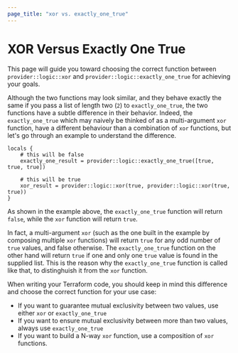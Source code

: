```yaml
---
page_title: "xor vs. exactly_one_true"
---
```


# XOR Versus Exactly One True
This page will guide you toward choosing the correct function between `provider::logic::xor` and `provider::logic::exactly_one_true` for achieving your goals.

Although the two functions may look similar, and they behave exactly the same if you pass a list of length two (`2`) to `exactly_one_true`, the two functions
have a subtle difference in their behavior. Indeed, the `exactly_one_true` which may naively be thinked of as a multi-argument `xor` function, have a different
behaviour than a combination of `xor` functions, but let's go through an example to understand the difference.

```hcl
locals {
    # this will be false
    exactly_one_result = provider::logic::exactly_one_true([true, true, true])

    # this will be true
    xor_result = provider::logic::xor(true, provider::logic::xor(true, true))
}

```

As shown in the example above, the `exactly_one_true` function will return `false`, while the `xor` function will return `true`.

In fact, a multi-argument `xor` (such as the one built in the example by composing multiple `xor` functions) will return `true` for any odd number of
`true` values, and false otherwise. The `exactly_one_true` function on the other hand will return `true` if one and only one `true` value is found in the
supplied list. This is the reason why the `exactly_one_true` function is called like that, to distinghuish it from the `xor` function.

When writing your Terraform code, you should keep in mind this difference and choose the correct function for your use case:
- If you want to guarantee mutual exclusivity between two values, use either `xor` or `exactly_one_true`
- If you want to ensure mutual exclusivity between more than two values, always use `exactly_one_true`
- If you want to build a N-way `xor` function, use a composition of `xor` functions.
